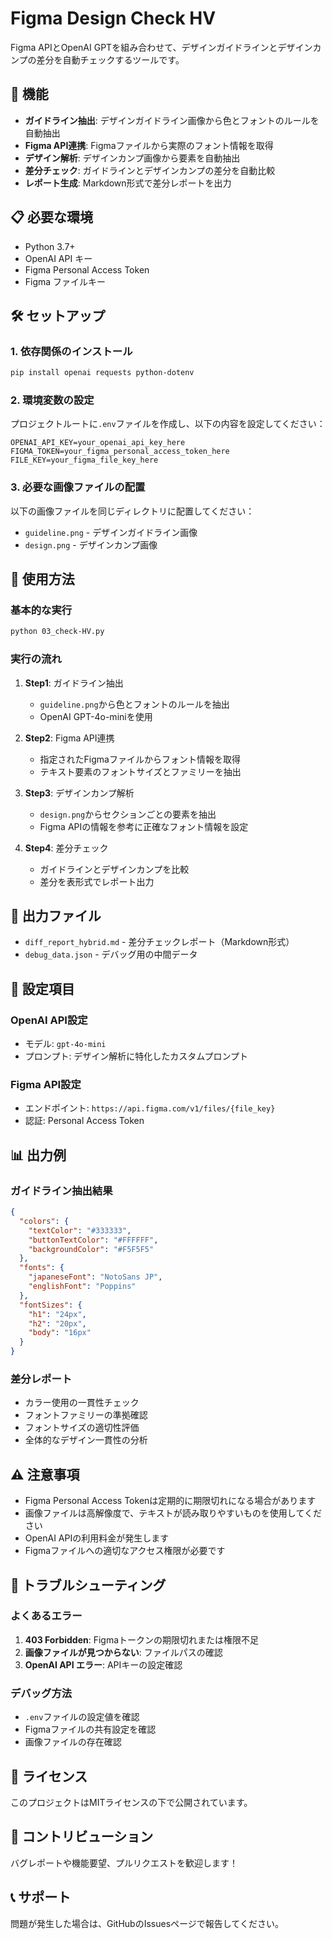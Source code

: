 # Figma Design Check HV

Figma APIとOpenAI GPTを組み合わせて、デザインガイドラインとデザインカンプの差分を自動チェックするツールです。

## 🚀 機能

- **ガイドライン抽出**: デザインガイドライン画像から色とフォントのルールを自動抽出
- **Figma API連携**: Figmaファイルから実際のフォント情報を取得
- **デザイン解析**: デザインカンプ画像から要素を自動抽出
- **差分チェック**: ガイドラインとデザインカンプの差分を自動比較
- **レポート生成**: Markdown形式で差分レポートを出力

## 📋 必要な環境

- Python 3.7+
- OpenAI API キー
- Figma Personal Access Token
- Figma ファイルキー

## 🛠️ セットアップ

### 1. 依存関係のインストール

```bash
pip install openai requests python-dotenv
```

### 2. 環境変数の設定

プロジェクトルートに`.env`ファイルを作成し、以下の内容を設定してください：

```env
OPENAI_API_KEY=your_openai_api_key_here
FIGMA_TOKEN=your_figma_personal_access_token_here
FILE_KEY=your_figma_file_key_here
```

### 3. 必要な画像ファイルの配置

以下の画像ファイルを同じディレクトリに配置してください：

- `guideline.png` - デザインガイドライン画像
- `design.png` - デザインカンプ画像

## 🎯 使用方法

### 基本的な実行

```bash
python 03_check-HV.py
```

### 実行の流れ

1. **Step1**: ガイドライン抽出
   - `guideline.png`から色とフォントのルールを抽出
   - OpenAI GPT-4o-miniを使用

2. **Step2**: Figma API連携
   - 指定されたFigmaファイルからフォント情報を取得
   - テキスト要素のフォントサイズとファミリーを抽出

3. **Step3**: デザインカンプ解析
   - `design.png`からセクションごとの要素を抽出
   - Figma APIの情報を参考に正確なフォント情報を設定

4. **Step4**: 差分チェック
   - ガイドラインとデザインカンプを比較
   - 差分を表形式でレポート出力

## 📁 出力ファイル

- `diff_report_hybrid.md` - 差分チェックレポート（Markdown形式）
- `debug_data.json` - デバッグ用の中間データ

## 🔧 設定項目

### OpenAI API設定
- モデル: `gpt-4o-mini`
- プロンプト: デザイン解析に特化したカスタムプロンプト

### Figma API設定
- エンドポイント: `https://api.figma.com/v1/files/{file_key}`
- 認証: Personal Access Token

## 📊 出力例

### ガイドライン抽出結果
```json
{
  "colors": {
    "textColor": "#333333",
    "buttonTextColor": "#FFFFFF",
    "backgroundColor": "#F5F5F5"
  },
  "fonts": {
    "japaneseFont": "NotoSans JP",
    "englishFont": "Poppins"
  },
  "fontSizes": {
    "h1": "24px",
    "h2": "20px",
    "body": "16px"
  }
}
```

### 差分レポート
- カラー使用の一貫性チェック
- フォントファミリーの準拠確認
- フォントサイズの適切性評価
- 全体的なデザイン一貫性の分析

## ⚠️ 注意事項

- Figma Personal Access Tokenは定期的に期限切れになる場合があります
- 画像ファイルは高解像度で、テキストが読み取りやすいものを使用してください
- OpenAI APIの利用料金が発生します
- Figmaファイルへの適切なアクセス権限が必要です

## 🐛 トラブルシューティング

### よくあるエラー

1. **403 Forbidden**: Figmaトークンの期限切れまたは権限不足
2. **画像ファイルが見つからない**: ファイルパスの確認
3. **OpenAI API エラー**: APIキーの設定確認

### デバッグ方法

- `.env`ファイルの設定値を確認
- Figmaファイルの共有設定を確認
- 画像ファイルの存在確認

## 📝 ライセンス

このプロジェクトはMITライセンスの下で公開されています。

## 🤝 コントリビューション

バグレポートや機能要望、プルリクエストを歓迎します！

## 📞 サポート

問題が発生した場合は、GitHubのIssuesページで報告してください。
